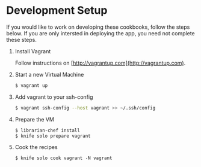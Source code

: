 # Development Setup

If you would like to work on developing these cookbooks, follow the steps below. If you are only intersted in deploying the app, you need not complete these steps.

1. Install Vagrant

    Follow instructions on [http://vagrantup.com](http://vagrantup.com).

2. Start a new Virtual Machine

    ```bash
    $ vagrant up
    ```

3. Add vagrant to your ssh-config

    ```bash
    $ vagrant ssh-config --host vagrant >> ~/.ssh/config
    ```

4. Prepare the VM

    ```bash
    $ librarian-chef install
    $ knife solo prepare vagrant
    ```

5. Cook the recipes
    ```base
    $ knife solo cook vagrant -N vagrant
    ```
